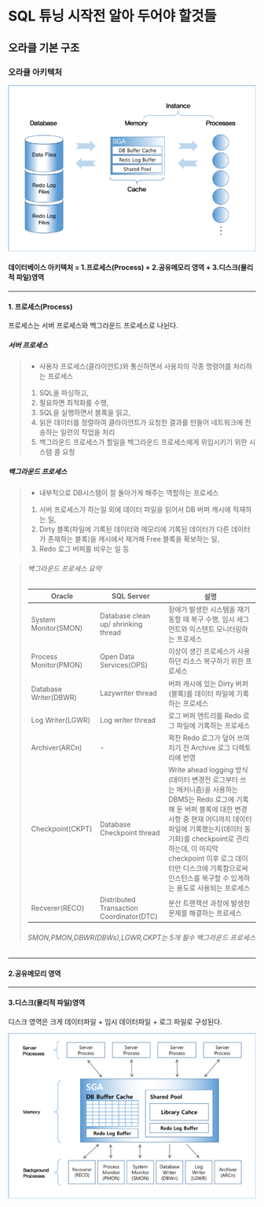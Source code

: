 SQL 튜닝 시작전 알아 두어야 할것들
===============================

오라클 기본 구조
---------------


### 오라클 아키텍처
![oracle](oracle_architecture1.png "Oracle architecture1")

#### 데이터베이스 아키텍처 = 1.프로세스(Process) + 2.공유메모리 영역 + 3.디스크(물리적 파일)영역
***
#### 1. 프로세스(Process)
프로세스는 서버 프로세스와 백그라운드 프로세스로 나뉜다.

##### 서버 프로세스
> * 사용자 프로세스(클라이언트)와 통신하면서 사용자의 각종 명령어를 처리하는 프로세스
> 1. SQL을 파싱하고, 
> 2. 필요하면 최적화를 수행, 
> 3. SQL을 실행하면서 블록을 읽고, 
> 4. 읽은 데이터를 정렬하여 클라이언트가 요청한 결과를 만들어 네트워크에 전송하는 일련의 작업을 처리
> 5. 백그라운드 프로세스가 할일을 백그라운드 프로세스에게 위임시키기 위한 시스템 콜 요청

##### 백그라운드 프로세스
> * 내부적으로 DB시스템이 잘 돌아가게 해주는 역할하는 프로세스
> 1. 서버 프로세스가 하는일 외에 데이터 파일을 읽어서 DB 버퍼 캐시에 적재하는 일,
> 2. Dirty 블록(파일에 기록된 데이터와 메모리에 기록된 데이터가 다른 데이터가 존재하는 블록)을 캐시에서 제거해 Free 블록을 확보하는 일,
> 3. Redo 로그 버퍼를 비우는 일 등

> ###### 백그라운드 프로세스 요약
>|Oracle|SQL Server|설명|
>|---|---|---|
>|System Monitor(SMON)|Database clean up/ shrinking thread|장애가 발생한 시스템을 재기동할 때 복구 수행, 임시 세그먼트와 익스텐트 모니터링하는 프로세스|
>|Process Monitor(PMON)|Open Data Services(OPS)|이상이 생긴 프로세스가 사용하던 리소스 복구하기 위한 프로세스|
>|Database Writer(DBWR)|Lazywriter thread|버퍼 캐시에 있는 Dirty 버퍼(블록)를 데이터 파일에 기록하는 프로세스|
>|Log Writer(LGWR)|Log writer thread|로그 버퍼 엔트리를 Redo 로그 파일에 기록하는 프로세스|
>|Archiver(ARCn)|-|꽉찬 Redo 로그가 덮어 쓰여지기 전 Archive 로그 디렉토리에 반영|
>|Checkpoint(CKPT)|Database Checkpoint thread |Write ahead logging 방식(데이터 변경전 로그부터 쓰는 메커니즘)을 사용하는 DBMS는 Redo 로그에 기록해 둔 버퍼 블록에 대한 변경 사항 중 현재 어디까지 데이터 파일에 기록했는지(데이터 동기화)를 checkpoint로 관리하는데, 이 마지막 checkpoint 이후 로그 데이터만 디스크에 기록함으로써 인스턴스를 복구할 수 있게하는 용도로 사용되는 프로세스|
>|Recverer(RECO)|Distributed Transaction Coordinator(DTC)|분산 트랜잭션 과정에 발생한 문제를 해결하는 프로세스|
>
> ###### SMON,PMON,DBWR(DBWs),LGWR,CKPT는 5개 필수 백그라운드 프로세스

***

#### 2.공유메모리 영역 

***
#### 3.디스크(물리적 파일)영역
디스크 영역은 크게 데이터파일 + 임시 데이터파일 + 로그 파일로 구성된다.



![oracle](oracle_architecture2.png "Oracle architecture2")
